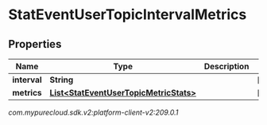 # StatEventUserTopicIntervalMetrics


## Properties

| Name | Type | Description | Notes |
| ------------ | ------------- | ------------- | ------------- |
| **interval** | **String** |  |  [optional] |
| **metrics** | [**List&lt;StatEventUserTopicMetricStats&gt;**](StatEventUserTopicMetricStats) |  |  [optional] |




_com.mypurecloud.sdk.v2:platform-client-v2:209.0.1_
